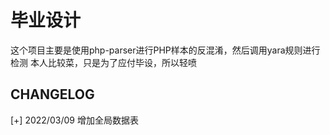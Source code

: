 # 毕业设计


这个项目主要是使用php-parser进行PHP样本的反混淆，然后调用yara规则进行检测
本人比较菜，只是为了应付毕设，所以轻喷

## CHANGELOG
\[+\] 2022/03/09 增加全局数据表 